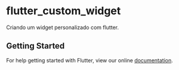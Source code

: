 # flutter_custom_widget

Criando um widget personalizado com flutter.

## Getting Started

For help getting started with Flutter, view our online
[documentation](https://flutter.io/).
